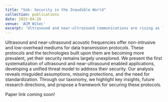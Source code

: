 ```yaml
---
title: "Sok: Security in the Inaudible World"
collection: publications
date: 2025-04-28
venue: 'ACM WiSec'
excerpt: 'Ultrasound and near-ultrasound communications are rising as low-overhead data transfer methods, yet their security risks remain largely overlooked. We present the first systematization of these technologies, revealing critical vulnerabilities and proposing a unified threat model to guide future protections.' 
---
```

Ultrasound and near-ultrasound acoustic frequencies offer non-intrusive and low-overhead mediums for data transmission protocols. These protocols and the technologies built upon them are becoming more prevalent, yet their security remains largely unexplored. We present the first systematization of ultrasound and near-ultrasound enabled applications, developing a unified threat model to address their security. Our analysis reveals misguided assumptions, missing protections, and the need for standardization. Through our taxonomy, we highlight key insights, future research directions, and propose a framework for securing these protocols.

Paper link coming soon!
